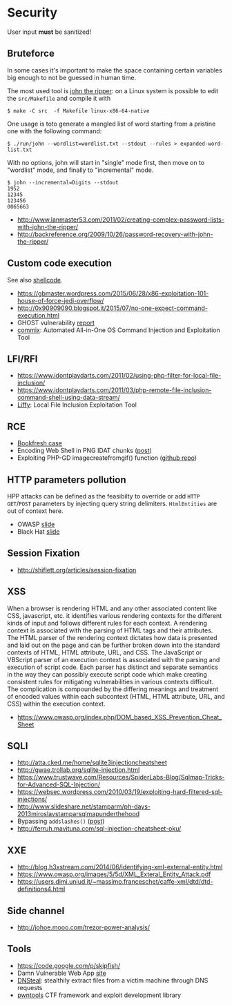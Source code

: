 # Security

User input **must** be sanitized!

## Bruteforce

In some cases it's important to make the space containing certain variables
big enough to not be guessed in human time.

The most used tool is [john the ripper](http://www.openwall.com/john/): on a Linux
system is possible to edit the ``src/Makefile`` and compile it with

    $ make -C src  -f Makefile linux-x86-64-native

One usage is toto generate a mangled list of word starting from a pristine one with the following command:

    $ ./run/john --wordlist=wordlist.txt --stdout --rules > expanded-word-list.txt

With no options, john will start in "single" mode first, then move on to "wordlist" mode, and finally to "incremental" mode.

```
$ john --incremental=Digits --stdout
1952
12345
123456
0065663
```

 - http://www.lanmaster53.com/2011/02/creating-complex-password-lists-with-john-the-ripper/
 - http://backreference.org/2009/10/26/password-recovery-with-john-the-ripper/

## Custom code execution

See also [shellcode](/shellcode/).

 - https://gbmaster.wordpress.com/2015/06/28/x86-exploitation-101-house-of-force-jedi-overflow/
 - http://0x90909090.blogspot.it/2015/07/no-one-expect-command-execution.html
 - GHOST vulnerability [report](http://www.openwall.com/lists/oss-security/2015/01/27/9)
 - [commix](https://github.com/stasinopoulos/commix): Automated All-in-One OS Command Injection and Exploitation Tool

## LFI/RFI

 - https://www.idontplaydarts.com/2011/02/using-php-filter-for-local-file-inclusion/
 - https://www.idontplaydarts.com/2011/03/php-remote-file-inclusion-command-shell-using-data-stream/
 - [Liffy](https://github.com/rotlogix/liffy): Local File Inclusion Exploitation Tool

## RCE

 - [Bookfresh case](https://www.secgeek.net/bookfresh-vulnerability/)
 - Encoding Web Shell in PNG IDAT chunks ([post](https://www.idontplaydarts.com/2012/06/encoding-web-shells-in-png-idat-chunks/))
 - Exploiting PHP-GD imagecreatefromgif() function ([github repo](https://github.com/d0lph1n98/Defeating-PHP-GD-imagecreatefromgif))

## HTTP parameters pollution

HPP attacks can be defined as the feasibilty to override or add ``HTTP`` ``GET``/``POST`` parameters
by injecting query string delimiters. ``HtmlEntities`` are out of context here.


 - OWASP [slide](http://www.slideshare.net/Wisec/http-parameter-pollution-a-new-category-of-web-attacks)
 - Black Hat [slide](http://www.iseclab.org/people/embyte/slides/BHEU2011/hpp-bhEU2011.pdf)

## Session Fixation

 - http://shiflett.org/articles/session-fixation

## XSS

When a browser is rendering HTML and any other associated content like CSS, javascript, etc.
it identifies various rendering contexts for the different kinds of input and follows different
rules for each context. A rendering context is associated with the parsing of HTML tags and their
attributes. The HTML parser of the rendering context dictates how data is presented and laid out
on the page and can be further broken down into the standard contexts of HTML, HTML attribute, URL,
and CSS. The JavaScript or VBScript parser of an execution context is associated with the parsing
and execution of script code. Each parser has distinct and separate semantics in the way they can
possibly execute script code which make creating consistent rules for mitigating vulnerabilities
in various contexts difficult. The complication is compounded by the differing meanings and
treatment of encoded values within each subcontext (HTML, HTML attribute, URL, and CSS) within the
execution context.

 - https://www.owasp.org/index.php/DOM_based_XSS_Prevention_Cheat_Sheet

## SQLI

 - http://atta.cked.me/home/sqlite3injectioncheatsheet
 - http://gwae.trollab.org/sqlite-injection.html
 - https://www.trustwave.com/Resources/SpiderLabs-Blog/Sqlmap-Tricks-for-Advanced-SQL-Injection/
 - https://websec.wordpress.com/2010/03/19/exploiting-hard-filtered-sql-injections/
 - http://www.slideshare.net/stamparm/ph-days-2013miroslavstamparsqlmapunderthehood
 - Bypassing ``addslashes()`` ([post](http://shiflett.org/blog/2007/jan/addslashes-versus-mysql-real-escape-string))
 - http://ferruh.mavituna.com/sql-injection-cheatsheet-oku/

## XXE

 - http://blog.h3xstream.com/2014/06/identifying-xml-external-entity.html
 - https://www.owasp.org/images/5/5d/XML_Exteral_Entity_Attack.pdf
 - https://users.dimi.uniud.it/~massimo.franceschet/caffe-xml/dtd/dtd-definitions4.html

## Side channel

 - http://johoe.mooo.com/trezor-power-analysis/

## Tools

 - https://code.google.com/p/skipfish/
 - Damn Vulnerable Web App [site](http://www.dvwa.co.uk/)
 - [DNSteal](https://github.com/m57/dnsteal): stealthily extract files from a victim machine through DNS requests
 - [pwntools](https://pwntools.readthedocs.org) CTF framework and exploit development library
